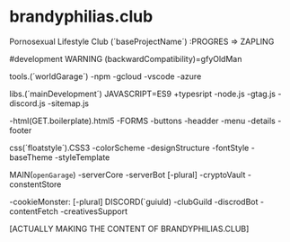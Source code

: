 # brandyphilias.club
Pornosexual Lifestyle Club
(´baseProjectName´)
:PROGRES => ZAPLING

#development WARNING
(backwardCompatibility)=gfyOldMan 

 tools.(´worldGarage´)
 -npm
 -gcloud
 -vscode
 -azure
 
 libs.(´mainDevelopment´)
JAVASCRIPT=ES9 +typesript
 -node.js
 -gtag.js
 -discord.js
 -sitemap.js

-html(GET.boilerplate).html5
-FORMS
-buttons
-headder
-menu
-details
-footer

css(´floatstyle´).CSS3
-colorScheme
-designStructure
-fontStyle
-baseTheme
-styleTemplate
        
MAIN(`openGarage`)
-serverCore
-serverBot [-plural]
-cryptoVault
-constentStore

-cookieMonster: [-plural]
DISCORD(`guiuld)
-clubGuild
-discrodBot
-contentFetch
-creativesSupport

[ACTUALLY MAKING THE CONTENT OF BRANDYPHILIAS.CLUB]

    



